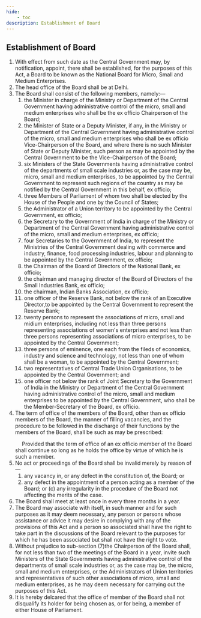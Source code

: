 ```yaml
---
hide:
    - toc
description: Establishment of Board
---
```


## Establishment of Board

1. With effect from such date as the Central Government may, by notification, appoint, there shall be established, for the purposes of this Act, a Board to be known as the National Board for Micro, Small and Medium Enterprises.
2. The head office of the Board shall be at Delhi.
3. The Board shall consist of the following members, namely:—
    1. the Minister in charge of the Ministry or Department of the Central Government having administrative control of the micro, small and medium enterprises who shall be the ex officio Chairperson of the Board;
    2. the Minister of State or a Deputy Minister, if any, in the Ministry or Department of the Central Government having administrative control of the micro, small and medium enterprises who shall be ex officio Vice-Chairperson of the Board, and where there is no such Minister of State or Deputy Minister, such person as may be appointed by the Central Government to be the Vice-Chairperson of the Board;
    3. six Ministers of the State Governments having administrative control of the departments of small scale industries or, as the case may be, micro, small and medium enterprises, to be appointed by the Central Government to represent such regions of the country as may be notified by the Central Government in this behalf, ex officio;
    4. three Members of Parliament of whom two shall be elected by the House of the People and one by the Council of States;
    5. the Administrator of a Union territory to be appointed by the Central Government, ex officio;
    6. the Secretary to the Government of India in charge of the Ministry or Department of the Central Government having administrative control of the micro, small and medium enterprises, ex officio;
    7. four Secretaries to the Government of India, to represent the Ministries of the Central Government dealing with commerce and industry, finance, food processing industries, labour and planning to be appointed by the Central Government, ex officio;
    8. the Chairman of the Board of Directors of the National Bank, ex officio;
    9. the chairman and managing director of the Board of Directors of the Small Industries Bank, ex officio;
    10. the chairman, Indian Banks Association, ex officio;
    11. one officer of the Reserve Bank, not below the rank of an Executive Director,to be appointed by the Central Government to represent the Reserve Bank;
    12. twenty persons to represent the associations of micro, small and midium enterprises, including not less than three persons representing associations of women's enterprises and not less than three persons representing associations of micro enterprises, to be appointed by the Central Government;
    13. three persons of eminence, one each from the fileds of economics, industry and science and technology, not less than one of whom shall be a woman, to be appointed by the Central Government;
    14. two representatives of Central Trade Union Organisations, to be appointed by the Central Government; and
    15. one officer not below the rank of Joint Secretary to the Government of India in the Ministry or Department of the Central Government having administrative control of the micro, small and medium enterprises to be appointed by the Central Government, who shall be the Member-Secretary of the Board, ex officio.
4. The term of office of the members of the Board, other than ex officio members of the Board, the manner of filling vacancies, and the procedure to be followed in the discharge of their functions by the members of the Board, shall be such as may be prescribed: </p>&emsp; Provided that the term of office of an ex officio member of the Board shall continue so long as he holds the office by virtue of which he is such a member.
5. No act or proceedings of the Board shall be invalid merely by reason of—
    1. any vacancy in, or any defect in the constitution of, the Board; or
    2. any defect in the appointment of a person acting as a member of the Board; or (c) any irregularity in the procedure of the Board not affecting the merits of the case.
6. The Board shall meet at least once in every three months in a year.
7. The Board may associate with itself, in such manner and for such purposes as it may deem necessary, any person or persons whose assistance or advice it may desire in complying with any of the provisions of this Act and a person so associated shall have the right to take part in the discussions of the Board relevant to the purposes for which he has been associated but shall not have the right to vote.
8. Without prejudice to sub-section (7)the Chairperson of the Board shall, for not less than two of the meetings of the Board in a year, invite such Ministers of the State Governments having administrative control of the departments of small scale industries or, as the case may be, the micro, small and medium enterprises, or the Administrators of Union territories and representatives of such other associations of micro, small and medium enterprises, as he may deem necessary for carrying out the purposes of this Act.
9. It is hereby delcared that the office of member of the Board shall not disqualify its holder for being chosen as, or for being, a member of either House of Parliament.
